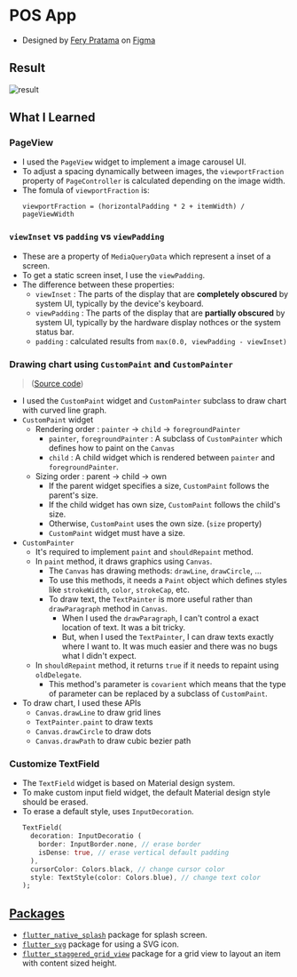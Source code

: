 # POS App

- Designed by [Fery Pratama](https://www.figma.com/@ferrtama) on [Figma](https://www.figma.com/community/file/1365326155647727549)

## Result

![result](#)

## What I Learned

### PageView

- I used the `PageView` widget to implement a image carousel UI.
- To adjust a spacing dynamically between images, the `viewportFraction` property of `PageController` is calculated depending on the image width.
- The fomula of `viewportFraction` is:
  ```
  viewportFraction = (horizontalPadding * 2 + itemWidth) / pageViewWidth
  ```

### `viewInset` vs `padding` vs `viewPadding`

- These are a property of `MediaQueryData` which represent a inset of a screen.
- To get a static screen inset, I use the `viewPadding`.
- The difference between these properties:
  - `viewInset` : The parts of the display that are **completely obscured** by system UI, typically by the device's keyboard.
  - `viewPadding` : The parts of the display that are **partially obscured** by system UI, typically by the hardware display nothces or the system status bar.
  - `padding` : calculated results from `max(0.0, viewPadding - viewInset)`

### Drawing chart using `CustomPaint` and `CustomPainter`

> ([Source code](./lib/src/view/rekap_kas/widgets/chart/chart_painter.dart))

- I used the `CustomPaint` widget and `CustomPainter` subclass to draw chart with curved line graph.
- `CustomPaint` widget
  - Rendering order : `painter` -> `child` -> `foregroundPainter`
    - `painter`, `foregroundPainter` : A subclass of `CustomPainter` which defines how to paint on the `Canvas`
    - `child` : A child widget which is rendered between `painter` and `foregroundPainter`.
  - Sizing order : parent -> child -> own
    - If the parent widget specifies a size, `CustomPaint` follows the parent's size.
    - If the child widget has own size, `CustomPaint` follows the child's size.
    - Otherwise, `CustomPaint` uses the own size. (`size` property)
    - `CustomPaint` widget must have a size.
- `CustomPainter`
  - It's required to implement `paint` and `shouldRepaint` method.
  - In `paint` method, it draws graphics using `Canvas`.
    - The `Canvas` has drawing methods: `drawLine`, `drawCircle`, ...
    - To use this methods, it needs a `Paint` object which defines styles like `strokeWidth`, `color`, `strokeCap`, etc.
    - To draw text, the `TextPainter` is more useful rather than `drawParagraph` method in `Canvas`.
      - When I used the `drawParagraph`, I can't control a exact location of text. It was a bit tricky.
      - But, when I used the `TextPainter`, I can draw texts exactly where I want to. It was much easier and there was no bugs what I didn't expect.
  - In `shouldRepaint` method, it returns `true` if it needs to repaint using `oldDelegate`.
    - This method's parameter is `covarient` which means that the type of parameter can be replaced by a subclass of `CustomPaint`.
- To draw chart, I used these APIs
  - `Canvas.drawLine` to draw grid lines
  - `TextPainter.paint` to draw texts
  - `Canvas.drawCircle` to draw dots
  - `Canvas.drawPath` to draw cubic bezier path

### Customize TextField

- The `TextField` widget is based on Material design system.
- To make custom input field widget, the default Material design style should be erased.
- To erase a default style, uses `InputDecoration`.
  ```dart
  TextField(
    decoration: InputDecoratio (
      border: InputBorder.none, // erase border
      isDense: true, // erase vertical default padding
    ),
    cursorColor: Colors.black, // change cursor color
    style: TextStyle(color: Colors.blue), // change text color
  );
  ```

## [Packages](./pubspec.yaml)

- [`flutter_native_splash`](https://pub.dev/packages/flutter_native_splash) package for splash screen.
- [`flutter_svg`](https://pub.dev/packages/flutter_svg) package for using a SVG icon.
- [`flutter_staggered_grid_view`](https://pub.dev/packages/flutter_staggered_grid_view) package for a grid view to layout an item with content sized height.
